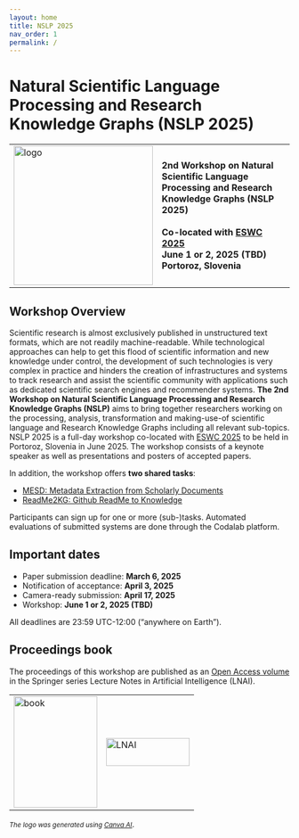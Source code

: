 ```yaml
---
layout: home
title: NSLP 2025
nav_order: 1
permalink: /
---
```


# Natural Scientific Language Processing and Research Knowledge Graphs (NSLP 2025)

<table>
  <tr>
    <td style="text-align:left">
      <img width="250" height="250" src="./logo.png" alt="logo"/>
    </td>
    <td>
    <strong>2nd Workshop on Natural Scientific Language Processing and Research Knowledge Graphs (NSLP 2025)
</strong>
    <br/><br/>
    <strong>Co-located with <a href="https://2025.eswc-conferences.org" target="_blank">ESWC 2025</a></strong>
    <br/>
    <strong><span>June 1 or 2, 2025 (TBD)</span></strong>
    <br/>
    <strong>Portoroz, Slovenia</strong>
    </td>
  </tr>
</table>

## Workshop Overview

Scientific research is almost exclusively published in unstructured text formats, which are not readily machine-readable. While technological approaches can help to get this flood of scientific information and new knowledge under control, the development of such technologies is very complex in practice and hinders the creation of infrastructures and systems to track research and assist the scientific community with applications such as dedicated scientific search engines and recommender systems. **The 2nd Workshop on Natural Scientific Language Processing and Research Knowledge Graphs (NSLP)** aims to bring together researchers working on the processing, analysis, transformation and making-use-of scientific language and Research Knowledge Graphs including all relevant sub-topics. NSLP 2025 is a full-day workshop co-located with [ESWC 2025](https://2025.eswc-conferences.org) to be held in Portoroz, Slovenia in June 2025. The workshop consists of a keynote speaker as well as presentations and posters of accepted papers. 

In addition, the workshop offers **two shared tasks**:

* [MESD: Metadata Extraction from Scholarly Documents](https://nfdi4ds.github.io/nslp2025/docs/mesd_shared_task.html)
* [ReadMe2KG: Github ReadMe to Knowledge](https://nfdi4ds.github.io/nslp2025/docs/readme2kg_shared_task.html)
  
Participants can sign up for one or more (sub-)tasks. Automated evaluations of submitted systems are done through the Codalab platform.

## Important dates

* Paper submission deadline: **March 6, 2025**
* Notification of acceptance: **April 3, 2025**
* Camera-ready submission: **April 17, 2025**
* Workshop: **<span>June 1 or 2, 2025 (TBD)</span>**

All deadlines are 23:59 UTC-12:00 (“anywhere on Earth”).

## Proceedings book
The proceedings of this workshop are published as an [Open Access volume](https://link.springer.com/book/10.1007/978-3-031-65794-8) in the Springer series Lecture Notes in Artificial Intelligence (LNAI).

<table border="0">
  <tr>
    <td style="text-align:left">
      <img width="150" height="200" src="nslp-book.png" alt="book"/>
    </td>
    <td>
      <img width="150" height="50" src="LNAI-Logo.png" alt="LNAI"/>
    </td>
  </tr>
</table>

<div align="left" style="margin: 0px auto;">

</div>

<div align="left" style="margin: 0px auto;">

</div>



<small><i>The logo was generated using [Canva AI](https://www.canva.com/en_gb/)</i></small>.
